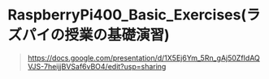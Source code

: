 # RaspberryPi400_Basic_Exercises(ラズパイの授業の基礎演習)
>https://docs.google.com/presentation/d/1X5Ej6Ym_5Rn_gAj50ZfIdAQVJS-7heijjBVSaf6vBO4/edit?usp=sharing
